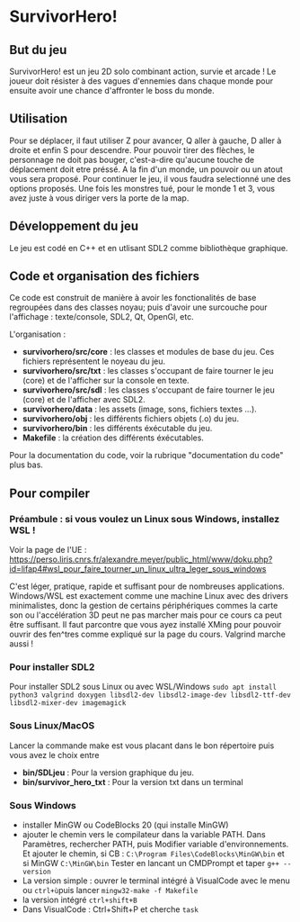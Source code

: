 # SurvivorHero!


## But du jeu

SurvivorHero! est un jeu 2D solo combinant action, survie et arcade ! Le joueur doit résister à des vagues d'ennemies dans chaque monde pour ensuite avoir une chance
d'affronter le boss du monde.

## Utilisation

Pour se déplacer, il faut utiliser Z pour avancer, Q aller à gauche, D aller à droite et enfin S pour descendre. Pour pouvoir tirer des flèches, le personnage ne doit pas bouger, c'est-a-dire qu'aucune touche de déplacement doit etre préssé. A la fin d'un monde, un pouvoir ou un atout vous sera proposé. Pour continuer le jeu, il vous faudra selectionné une des options proposés. Une fois les monstres tué, pour le monde 1 et 3, vous avez juste à vous diriger vers la porte de la map.

## Développement du jeu

Le jeu est codé en C++ et en utlisant SDL2 comme bibliothèque graphique. 

## Code et organisation des fichiers

Ce code est construit de manière à avoir les fonctionalités de base regroupées dans des classes noyau; 
puis d'avoir une surcouche pour l'affichage : texte/console, SDL2, Qt, OpenGl, etc.

L'organisation :

- **survivorhero/src/core**   : les classes et modules de base du jeu. Ces fichiers représentent le noyeau du jeu.
- **survivorhero/src/txt**   : les classes s'occupant de faire tourner le jeu (core) et de l'afficher sur la console en texte.
- **survivorhero/src/sdl**   : les classes s'occupant de faire tourner le jeu (core) et de l'afficher avec SDL2.
- **survivorhero/data**      : les assets (image, sons, fichiers textes ...).
- **survivorhero/obj**       : les différents fichiers objets (.o) du jeu.
- **survivorhero/bin**       : les différents éxécutable du jeu.
- **Makefile**              : la création des différents éxécutables.

Pour la documentation du code, voir la rubrique "documentation du code" plus bas.


## Pour compiler

### Préambule : si vous voulez un Linux sous Windows, installez WSL ! 

Voir la page de l'UE : https://perso.liris.cnrs.fr/alexandre.meyer/public_html/www/doku.php?id=lifap4#wsl_pour_faire_tourner_un_linux_ultra_leger_sous_windows

C'est léger, pratique, rapide et suffisant pour de nombreuses applications.
Windows/WSL est exactement comme une machine Linux avec des drivers minimalistes, 
donc la gestion de certains périphériques commes la carte son ou l'accélération 3D peut ne pas marcher mais pour ce cours ca peut être suffisant.
Il faut parcontre que vous ayez installé XMing pour pouvoir ouvrir des fen^tres comme expliqué sur la page du cours. 
Valgrind marche aussi !


### Pour installer SDL2
Pour installer SDL2 sous Linux ou avec WSL/Windows
``` sudo apt install python3 valgrind doxygen libsdl2-dev libsdl2-image-dev libsdl2-ttf-dev libsdl2-mixer-dev imagemagick ```

### Sous Linux/MacOS
Lancer la commande make est vous placant dans le bon répertoire puis vous avez le choix entre 
- **bin/SDLjeu** : Pour la version graphique du jeu.
- **bin/survivor_hero_txt** : Pour la version txt dans un terminal

### Sous Windows
- installer MinGW ou CodeBlocks 20 (qui installe MinGW)
- ajouter le chemin vers le compilateur dans la variable PATH. Dans Paramètres, rechercher PATH, puis Modifier variable d'environnements.
  Et ajouter le chemin, si CB : `C:\Program Files\CodeBlocks\MinGW\bin` et si MinGW `C:\MinGW\bin`
  Tester en lancant un CMDPrompt et taper `g++ --version`
- La version simple : ouvrer le terminal intégré à VisualCode avec le menu ou `ctrl+ù`puis lancer `mingw32-make -f Makefile`
- la version intégré `ctrl+shift+B`
- Dans VisualCode : Ctrl+Shift+P et cherche `task`
